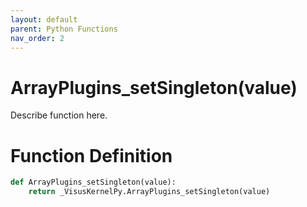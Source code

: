 ```yaml
---
layout: default
parent: Python Functions
nav_order: 2
---
```


# ArrayPlugins_setSingleton(value)

Describe function here.

# Function Definition

```python
def ArrayPlugins_setSingleton(value):
    return _VisusKernelPy.ArrayPlugins_setSingleton(value)
```